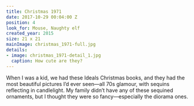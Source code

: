 ```yaml
---
title: Christmas 1971
date: 2017-10-29 00:04:00 Z
position: 4
look_for: Mouse, Naughty elf
created_year: 2015
size: 21 x 21
mainImage: christmas_1971-full.jpg
details:
- image: christmas_1971-detail_1.jpg
  caption: How cute are they?
---
```


When I was a kid, we had these Ideals Christmas books, and they had the most beautiful pictures I’d ever seen—all 70s glamour, with sequins reflecting in candlelight. My family didn’t have any of these sequined ornaments, but I thought they were so fancy—especially the diorama ones.
